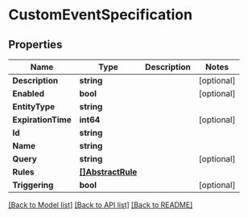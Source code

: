 # CustomEventSpecification

## Properties

Name | Type | Description | Notes
------------ | ------------- | ------------- | -------------
**Description** | **string** |  | [optional] 
**Enabled** | **bool** |  | [optional] 
**EntityType** | **string** |  | 
**ExpirationTime** | **int64** |  | [optional] 
**Id** | **string** |  | 
**Name** | **string** |  | 
**Query** | **string** |  | [optional] 
**Rules** | [**[]AbstractRule**](AbstractRule.md) |  | 
**Triggering** | **bool** |  | [optional] 

[[Back to Model list]](../README.md#documentation-for-models) [[Back to API list]](../README.md#documentation-for-api-endpoints) [[Back to README]](../README.md)


